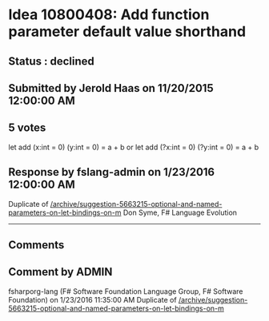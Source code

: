# Idea 10800408: Add function parameter default value shorthand #

## Status : declined

## Submitted by Jerold Haas on 11/20/2015 12:00:00 AM

## 5 votes

let add (x:int = 0) (y:int = 0) = a + b
or
let add (?x:int = 0) (?y:int = 0) = a + b



## Response by fslang-admin on 1/23/2016 12:00:00 AM

Duplicate of [/archive/suggestion-5663215-optional-and-named-parameters-on-let-bindings-on-m](/archive/suggestion-5663215-optional-and-named-parameters-on-let-bindings-on-m.md)
Don Syme, F# Language Evolution

------------------------
## Comments


## Comment by ADMIN
fsharporg-lang (F# Software Foundation Language Group, F# Software Foundation) on 1/23/2016 11:35:00 AM
Duplicate of [/archive/suggestion-5663215-optional-and-named-parameters-on-let-bindings-on-m](/archive/suggestion-5663215-optional-and-named-parameters-on-let-bindings-on-m.md)

